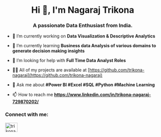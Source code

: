 <h1 align="center">Hi 👋, I'm Nagaraj Trikona</h1>
<h3 align="center">A passionate Data Enthusiast from India.</h3>

- 🔭 I’m currently working on **Data Visualization & Descriptive Analytics**

- 🌱 I’m currently learning **Business data Analysis of various domains to generate decision making insights**

- 🤝 I’m looking for help with **Full Time Data Analyst Roles**

- 👨‍💻 All of my projects are available at [https://github.com/trikona-nagaraj](https://github.com/trikona-nagaraj)

- 💬 Ask me about **#Power BI #Excel #SQL #Python #Machine Learning**

- 📫 How to reach me **https://www.linkedin.com/in/trikona-nagaraj-729870202/**

<h3 align="left">Connect with me:</h3>
<p align="left">
<a href="https://linkedin.com/in/trikona-nagaraj" target="blank"><img align="center" src="https://raw.githubusercontent.com/rahuldkjain/github-profile-readme-generator/master/src/images/icons/Social/linked-in-alt.svg" alt="trikona-nagaraj" height="30" width="40" /></a>
</p>

